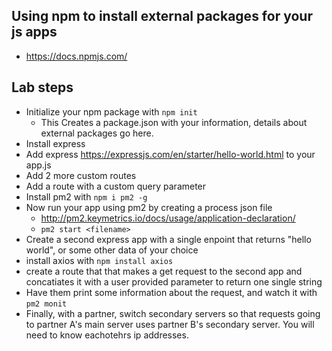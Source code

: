
## Using npm to install external packages for your js apps
- https://docs.npmjs.com/ 

## Lab steps
- Initialize your npm package with `npm init`
    - This Creates a package.json with your information, details about external packages go here.
- Install express 
- Add express https://expressjs.com/en/starter/hello-world.html to your app.js
- Add 2 more custom routes
- Add a route with a custom query parameter
- Install pm2 with `npm i pm2 -g`
- Now run your app using pm2 by creating a process json file
    - http://pm2.keymetrics.io/docs/usage/application-declaration/
    - `pm2 start <filename>`
- Create a second express app with a single enpoint that returns "hello world", or some other data of your choice
- install axios with `npm install axios`
- create a route that that makes a get request to the second app and concatiates it with a user provided parameter to return one single string
- Have them print some information about the request, and watch it with `pm2 monit`
- Finally, with a partner, switch secondary servers so that requests going to partner A's main server uses partner B's secondary server. You will need to know eachotehrs ip addresses.